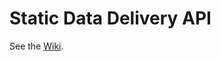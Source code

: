 Static Data Delivery API
========================

See the [Wiki](https://github.com/Metalcon/staticDataDeliveryServerApi/wiki).
